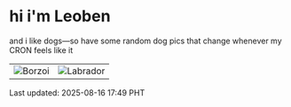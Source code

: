 # hi i'm Leoben

and i like dogs—so have some random dog pics that change whenever my CRON feels like it

|  |  |
|--------|----------|
| ![Borzoi](https://random-dog-vercel.vercel.app/api/random-borzoi?v=1755337744) | ![Labrador](https://random-dog-vercel.vercel.app/api/random-labrador?v=1755337744) |

Last updated: 2025-08-16 17:49 PHT
